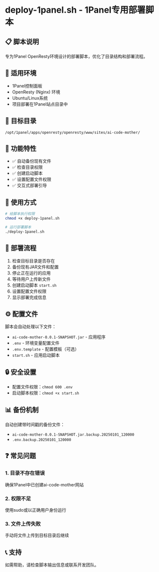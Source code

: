# deploy-1panel.sh - 1Panel专用部署脚本

## 📋 脚本说明

专为1Panel OpenResty环境设计的部署脚本，优化了目录结构和部署流程。

## 🎯 适用环境

- 1Panel控制面板
- OpenResty (Nginx) 环境  
- Ubuntu/Linux系统
- 项目部署在1Panel站点目录中

## 📁 目标目录

```
/opt/1panel/apps/openresty/openresty/www/sites/ai-code-mother/
```

## 🔧 功能特性

- ✅ 自动备份现有文件
- ✅ 检查目录权限
- ✅ 创建启动脚本
- ✅ 设置配置文件权限
- ✅ 交互式部署引导

## 🚀 使用方式

```bash
# 给脚本执行权限
chmod +x deploy-1panel.sh

# 运行部署脚本
./deploy-1panel.sh
```

## 📝 部署流程

1. 检查目标目录是否存在
2. 备份现有JAR文件和配置
3. 停止正在运行的应用
4. 等待用户上传新文件
5. 创建启动脚本 `start.sh`
6. 设置配置文件权限
7. 显示部署完成信息

## ⚙️ 配置文件

脚本会自动处理以下文件：
- `ai-code-mother-0.0.1-SNAPSHOT.jar` - 应用程序
- `.env` - 环境变量配置文件
- `.env.template` - 配置模板（可选）
- `start.sh` - 应用启动脚本

## 🔒 安全设置

- 配置文件权限：`chmod 600 .env`
- 启动脚本权限：`chmod +x start.sh`

## 📊 备份机制

自动创建带时间戳的备份文件：
- `ai-code-mother-0.0.1-SNAPSHOT.jar.backup.20250101_120000`
- `.env.backup.20250101_120000`

## ❓ 常见问题

### 1. 目录不存在错误
确保1Panel中已创建ai-code-mother网站

### 2. 权限不足
使用sudo或以正确用户身份运行

### 3. 文件上传失败
手动将文件上传到目标目录后继续

## 📞 支持

如需帮助，请检查脚本输出信息或联系开发团队。